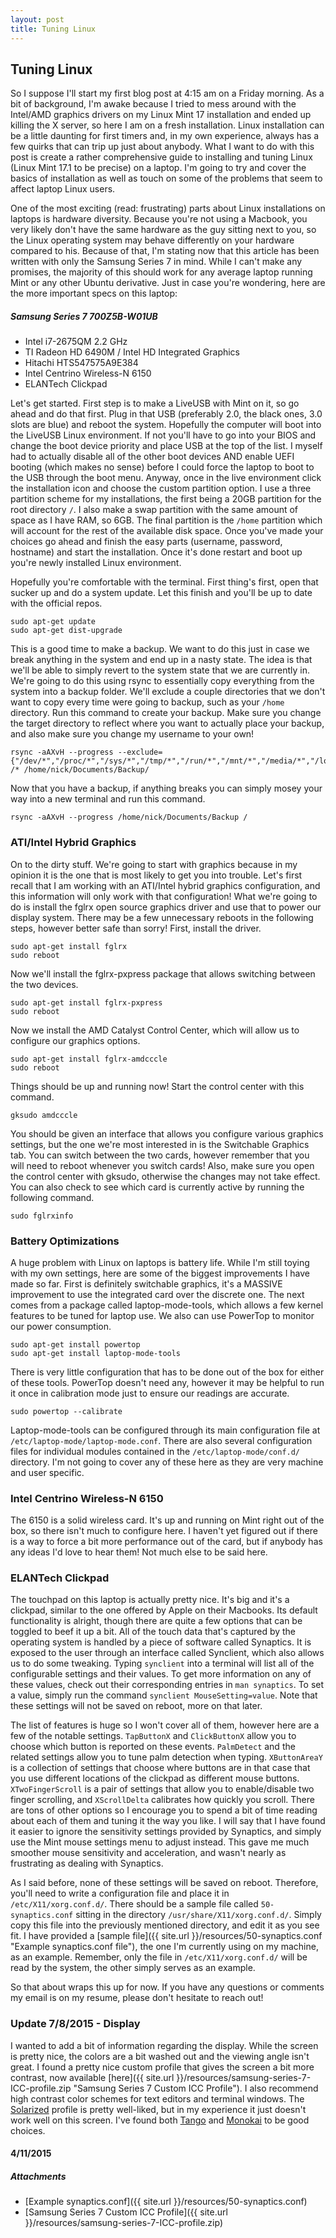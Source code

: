 ```yaml
---
layout: post
title: Tuning Linux
---
```


Tuning Linux
------------

So I suppose I'll start my first blog post at 4:15 am on a Friday morning. As a bit of background, I'm awake because I tried to mess around with the Intel/AMD graphics drivers on my Linux Mint 17 installation and ended up killing the X server, so here I am on a fresh installation. Linux installation can be a little daunting for first timers and, in my own experience, always has a few quirks that can trip up just about anybody. What I want to do with this post is create a rather comprehensive guide to installing and tuning Linux (Linux Mint 17.1 to be precise) on a laptop. I'm going to try and cover the basics of installation as well as touch on some of the problems that seem to affect laptop Linux users.

One of the most exciting (read: frustrating) parts about Linux installations on laptops is hardware diversity. Because you're not using a Macbook, you very likely don't have the same hardware as the guy sitting next to you, so the Linux operating system may behave differently on your hardware compared to his. Because of that, I'm stating now that this article has been written with only the Samsung Series 7 in mind. While I can't make any promises, the majority of this should work for any average laptop running Mint or any other Ubuntu derivative. Just in case you're wondering, here are the more important specs on this laptop:

##### Samsung Series 7 700Z5B-W01UB
*   Intel i7-2675QM 2.2 GHz
*   TI Radeon HD 6490M / Intel HD Integrated Graphics
*   Hitachi HTS547575A9E384
*   Intel Centrino Wireless-N 6150
*   ELANTech Clickpad

Let's get started. First step is to make a LiveUSB with Mint on it, so go ahead and do that first. Plug in that USB (preferably 2.0, the black ones, 3.0 slots are blue) and reboot the system. Hopefully the computer will boot into the LiveUSB Linux environment. If not you'll have to go into your BIOS and change the boot device priority and place USB at the top of the list. I myself had to actually disable all of the other boot devices AND enable UEFI booting (which makes no sense) before I could force the laptop to boot to the USB through the boot menu. Anyway, once in the live environment click the installation icon and choose the custom partition option. I use a three partition scheme for my installations, the first being a 20GB partition for the root directory `/`. I also make a swap partition with the same amount of space as I have RAM, so 6GB. The final partition is the `/home` partition which will account for the rest of the available disk space. Once you've made your choices go ahead and finish the easy parts (username, password, hostname) and start the installation. Once it's done restart and boot up you're newly installed Linux environment.

Hopefully you're comfortable with the terminal. First thing's first, open that sucker up and do a system update. Let this finish and you'll be up to date with the official repos.

```
sudo apt-get update
sudo apt-get dist-upgrade
```

This is a good time to make a backup. We want to do this just in case we break anything in the system and end up in a nasty state. The idea is that we'll be able to simply revert to the system state that we are currently in. We're going to do this using rsync to essentially copy everything from the system into a backup folder. We'll exclude a couple directories that we don't want to copy every time were going to backup, such as your `/home` directory. Run this command to create your backup. Make sure you change the target directory to reflect where you want to actually place your backup, and also make sure you change my username to your own!

```
rsync -aAXvH --progress --exclude={"/dev/*","/proc/*","/sys/*","/tmp/*","/run/*","/mnt/*","/media/*","/lost+found","/home"} /* /home/nick/Documents/Backup/
```

Now that you have a backup, if anything breaks you can simply mosey your way into a new terminal and run this command.

```
rsync -aAXvH --progress /home/nick/Documents/Backup /
```

### ATI/Intel Hybrid Graphics
On to the dirty stuff. We're going to start with graphics because in my opinion it is the one that is most likely to get you into trouble. Let's first recall that I am working with an ATI/Intel hybrid graphics configuration, and this information will only work with that configuration! What we're going to do is install the fglrx open source graphics driver and use that to power our display system. There may be a few unnecessary reboots in the following steps, however better safe than sorry! First, install the driver.

```
sudo apt-get install fglrx
sudo reboot
```

Now we'll install the fglrx-pxpress package that allows switching between the two devices.

```
sudo apt-get install fglrx-pxpress
sudo reboot
```

Now we install the AMD Catalyst Control Center, which will allow us to configure our graphics options.

```
sudo apt-get install fglrx-amdcccle
sudo reboot
```

Things should be up and running now! Start the control center with this command.

```
gksudo amdcccle
```

You should be given an interface that allows you configure various graphics settings, but the one we're most interested in is the Switchable Graphics tab. You can switch between the two cards, however remember that you will need to reboot whenever you switch cards! Also, make sure you open the control center with gksudo, otherwise the changes may not take effect. You can also check to see which card is currently active by running the following command.

```
sudo fglrxinfo
```

### Battery Optimizations
A huge problem with Linux on laptops is battery life. While I'm still toying with my own settings, here are some of the biggest improvements I have made so far. First is definitely switchable graphics, it's a MASSIVE improvement to use the integrated card over the discrete one. The next comes from a package called laptop-mode-tools, which allows a few kernel features to be tuned for laptop use. We also can use PowerTop to monitor our power consumption.

```
sudo apt-get install powertop
sudo apt-get install laptop-mode-tools
```

There is very little configuration that has to be done out of the box for either of these tools. PowerTop doesn't need any, however it may be helpful to run it once in calibration mode just to ensure our readings are accurate.

```
sudo powertop --calibrate
```

Laptop-mode-tools can be configured through its main configuration file at `/etc/laptop-mode/laptop-mode.conf`. There are also several configuration files for individual modules contained in the `/etc/laptop-mode/conf.d/` directory. I'm not going to cover any of these here as they are very machine and user specific.

### Intel Centrino Wireless-N 6150
The 6150 is a solid wireless card. It's up and running on Mint right out of the box, so there isn't much to configure here. I haven't yet figured out if there is a way to force a bit more performance out of the card, but if anybody has any ideas I'd love to hear them! Not much else to be said here.

### ELANTech Clickpad

The touchpad on this laptop is actually pretty nice. It's big and it's a clickpad, similar to the one offered by Apple on their Macbooks. Its default functionality is alright, though there are quite a few options that can be toggled to beef it up a bit. All of the touch data that's captured by the operating system is handled by a piece of software called Synaptics. It is exposed to the user through an interface called Synclient, which also allows us to do some tweaking. Typing `synclient` into a terminal will list all of the configurable settings and their values. To get more information on any of these values, check out their corresponding entries in `man synaptics`. To set a value, simply run the command `synclient MouseSetting=value`. Note that these settings will not be saved on reboot, more on that later.

The list of features is huge so I won't cover all of them, however here are a few of the notable settings. `TapButtonX` and `ClickButtonX` allow you to choose which button is reported on these events. `PalmDetect` and the related settings allow you to tune palm detection when typing. `XButtonAreaY` is a collection of settings that choose where buttons are in that case that you use different locations of the clickpad as different mouse buttons. `XTwoFingerScroll` is a pair of settings that allow you to enable/disable two finger scrolling, and `XScrollDelta` calibrates how quickly you scroll. There are tons of other options so I encourage you to spend a bit of time reading about each of them and tuning it the way you like. I will say that I have found it easier to ignore the sensitivity settings provided by Synaptics, and simply use the Mint mouse settings menu to adjust instead. This gave me much smoother mouse sensitivity and acceleration, and wasn't nearly as frustrating as dealing with Synaptics.

As I said before, none of these settings will be saved on reboot. Therefore, you'll need to write a configuration file and place it in `/etc/X11/xorg.conf.d/`. There should be a sample file called `50-synaptics.conf` sitting in the directory `/usr/share/X11/xorg.conf.d/`. Simply copy this file into the previously mentioned directory, and edit it as you see fit. I have provided a [sample file]({{ site.url }}/resources/50-synaptics.conf "Example synaptics.conf file"), the one I'm currently using on my machine, as an example. Remember, only the file in `/etc/X11/xorg.conf.d/` will be read by the system, the other simply serves as an example.

So that about wraps this up for now. If you have any questions or comments my email is on my resume, please don't hesitate to reach out!

### Update 7/8/2015 - Display

I wanted to add a bit of information regarding the display. While the screen is pretty nice, the colors are a bit washed out and the viewing angle isn't great. I found a pretty nice custom profile that gives the screen a bit more contrast, now available [here]({{ site.url }}/resources/samsung-series-7-ICC-profile.zip "Samsung Series 7 Custom ICC Profile"). I also recommend high contrast color schemes for text editors and terminal windows. The [Solarized](http://ethanschoonover.com/solarized) profile is pretty well-liked, but in my experience it just doesn't work well on this screen. I've found both [Tango](http://tango.freedesktop.org/Tango_Icon_Theme_Guidelines) and [Monokai](https://terminal.sexy/#Jygi-PjyJygi-SZypuIu9L91ZtnvroH_oe_k-PjydXFe-SZypuIu9L91ZtnvroH_oe_k-fj1) to be good choices.

#### 4/11/2015

##### Attachments
*   [Example synaptics.conf]({{ site.url }}/resources/50-synaptics.conf)
*   [Samsung Series 7 Custom ICC Profile]({{ site.url }}/resources/samsung-series-7-ICC-profile.zip)